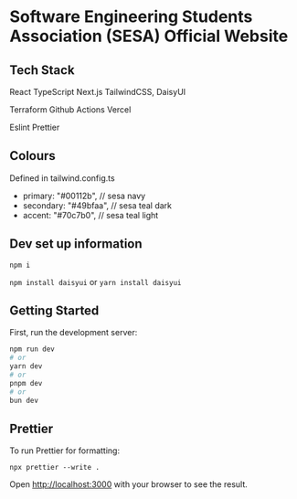 # Software Engineering Students Association (SESA) Official Website

## Tech Stack
React
TypeScript
Next.js
TailwindCSS, DaisyUI

Terraform
Github Actions
Vercel

Eslint
Prettier

## Colours
Defined in tailwind.config.ts

- primary: "#00112b", // sesa navy
- secondary: "#49bfaa", // sesa teal dark
- accent: "#70c7b0", // sesa teal light

## Dev set up information

`npm i`

`npm install daisyui`
or
`yarn install daisyui`

## Getting Started
First, run the development server:

```bash
npm run dev
# or
yarn dev
# or
pnpm dev
# or
bun dev
```

## Prettier
To run Prettier for formatting:

`npx prettier --write .`

Open [http://localhost:3000](http://localhost:3000) with your browser to see the result.
